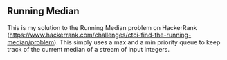 ## Running Median

This is my solution to the Running Median problem on HackerRank (https://www.hackerrank.com/challenges/ctci-find-the-running-median/problem). 
This simply uses a max and a min priority queue to keep track of the current median of a stream of input integers.
